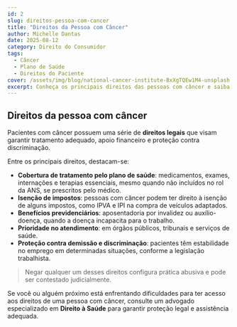 ```yaml
---
id: 2
slug: direitos-pessoa-com-cancer
title: "Direitos da Pessoa com Câncer"
author: Michelle Dantas
date: 2025-08-12
category: Direito do Consumidor
tags:
  - Câncer
  - Plano de Saúde
  - Direitos do Paciente
cover: /assets/img/blog/national-cancer-institute-BxXgTQEw1M4-unsplash.jpg
excerpt: Conheça os principais direitos das pessoas com câncer e saiba como garantir acesso a tratamento e benefícios previstos por lei.
---
```


## Direitos da pessoa com câncer

Pacientes com câncer possuem uma série de **direitos legais** que visam garantir tratamento adequado, apoio financeiro e proteção contra discriminação.  

Entre os principais direitos, destacam-se:

- **Cobertura de tratamento pelo plano de saúde**: medicamentos, exames, internações e terapias essenciais, mesmo quando não incluídos no rol da ANS, se prescritos pelo médico.  
- **Isenção de impostos**: pessoas com câncer podem ter direito à isenção de alguns impostos, como IPVA e IPI na compra de veículos adaptados.  
- **Benefícios previdenciários**: aposentadoria por invalidez ou auxílio-doença, quando a doença incapacita para o trabalho.  
- **Prioridade no atendimento**: em órgãos públicos, tribunais e serviços de saúde.  
- **Proteção contra demissão e discriminação**: pacientes têm estabilidade no emprego em determinadas situações, conforme a legislação trabalhista.

> Negar qualquer um desses direitos configura prática abusiva e pode ser contestado judicialmente.

Se você ou alguém próximo está enfrentando dificuldades para ter acesso aos direitos de uma pessoa com câncer, consulte um advogado especializado em **Direito à Saúde** para garantir proteção legal e assistência adequada.
